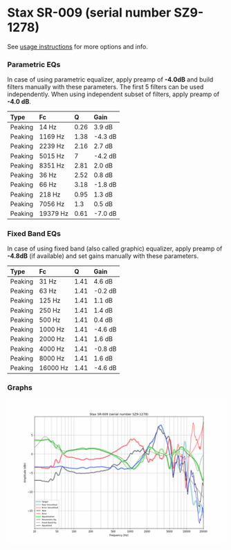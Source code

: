 # Stax SR-009 (serial number SZ9-1278)
See [usage instructions](https://github.com/jaakkopasanen/AutoEq#usage) for more options and info.

### Parametric EQs
In case of using parametric equalizer, apply preamp of **-4.0dB** and build filters manually
with these parameters. The first 5 filters can be used independently.
When using independent subset of filters, apply preamp of **-4.0 dB**.

| Type    | Fc       |    Q | Gain    |
|:--------|:---------|:-----|:--------|
| Peaking | 14 Hz    | 0.26 | 3.9 dB  |
| Peaking | 1169 Hz  | 1.38 | -4.3 dB |
| Peaking | 2239 Hz  | 2.16 | 2.7 dB  |
| Peaking | 5015 Hz  | 7    | -4.2 dB |
| Peaking | 8351 Hz  | 2.81 | 2.0 dB  |
| Peaking | 36 Hz    | 2.52 | 0.8 dB  |
| Peaking | 66 Hz    | 3.18 | -1.8 dB |
| Peaking | 218 Hz   | 0.95 | 1.3 dB  |
| Peaking | 7056 Hz  | 1.3  | 0.5 dB  |
| Peaking | 19379 Hz | 0.61 | -7.0 dB |

### Fixed Band EQs
In case of using fixed band (also called graphic) equalizer, apply preamp of **-4.8dB**
(if available) and set gains manually with these parameters.

| Type    | Fc       |    Q | Gain    |
|:--------|:---------|:-----|:--------|
| Peaking | 31 Hz    | 1.41 | 4.6 dB  |
| Peaking | 63 Hz    | 1.41 | -0.2 dB |
| Peaking | 125 Hz   | 1.41 | 1.1 dB  |
| Peaking | 250 Hz   | 1.41 | 1.4 dB  |
| Peaking | 500 Hz   | 1.41 | 0.4 dB  |
| Peaking | 1000 Hz  | 1.41 | -4.6 dB |
| Peaking | 2000 Hz  | 1.41 | 1.6 dB  |
| Peaking | 4000 Hz  | 1.41 | -0.8 dB |
| Peaking | 8000 Hz  | 1.41 | 1.6 dB  |
| Peaking | 16000 Hz | 1.41 | -4.6 dB |

### Graphs
![](./Stax%20SR-009%20(serial%20number%20SZ9-1278).png)